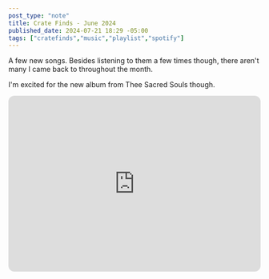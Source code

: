 ```yaml
---
post_type: "note"
title: Crate Finds - June 2024
published_date: 2024-07-21 18:29 -05:00
tags: ["cratefinds","music","playlist","spotify"]
---
```


A few new songs. Besides listening to them a few times though, there aren't many I came back to throughout the month. 

I'm excited for the new album from Thee Sacred Souls though.

<iframe style="border-radius:12px" src="https://open.spotify.com/embed/playlist/76c1KsZSq4yoa7XtqTa26U?utm_source=generator" width="100%" height="352" frameBorder="0" allowfullscreen="" allow="autoplay; clipboard-write; encrypted-media; fullscreen; picture-in-picture" loading="lazy"></iframe>
